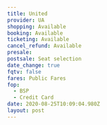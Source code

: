 ```yaml
---
title: United
provider: UA
shopping: Available
booking: Available
ticketing: Available
cancel_refund: Available
presale:
postsale: Seat selection
date_change: true
fqtv: false
fares: Public Fares
fop:
  - BSP
  - Credit Card
date: 2020-08-25T10:09:04.980Z
layout: post
---
```

